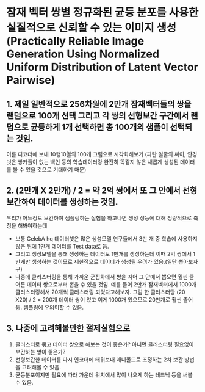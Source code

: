 # 잠재 벡터 쌍별 정규화된 균등 분포를 사용한 실질적으로 신뢰할 수 있는 이미지 생성(Practically Reliable Image Generation Using Normalized Uniform Distribution of Latent Vector Pairwise)

## 1. 제일 일반적으로 256차원에 2만개 잠재벡터들의 쌍을 랜덤으로 100개 선택 그리고 각 쌍의 선형보간 구간에서 랜덤으로 균등하게 1개 선택하면 총 100개의 샘플이 선택되는 것임.
이를 디코더에 보내 10행10열의 100개 그림으로 시각화해보기
(파란 얼굴의 싸이, 안경 벗은 쌍커풀이 없는 백인 등의 학습데이터랑 완전히 똑같지 않은 새롭게 생성된 데이터를 볼 수 있을 것으로 기대하기 때문)

## 2. (2만개 X 2만개) / 2 = 약 2억 쌍에서 또 그 안에서 선형보간하여 데이터를 생성하는 것임.
우리가 어느정도 보간하여 샘플링하는 실험을 하고나면
생성 성능에 대해 정량적으로 측정을 해봐야하는데
- 보통 CelebA hq 데이터셋은 많은 생성모델 연구들에서 3만 개 중 학습에 사용하지 않은 뒤에 1만개 데이터를 Test data로 둠.
- 그리고 생성모델을 통해 생성하는 데이터도 1만개를 생성하는데 이때 2억 쌍에서 1만개만 생성하는 것이므로 제한적으로 데이터가 생성될 우려가 있음.(일단 뽑아보자구)
- 나중에 클러스터링을 통해 가까운 군집화에서 쌍을 지어 그 안에서 뽑으면 훨씬 줄어든 데이터 쌍으로부터 뽑을 수 있을 것임. 예를 들어 2만개 잠재벡터에서 1000개 클러스터링해서 20개씩 클러스터링 되었다고해보자. 그럼 한 클러스터당 (20 X20) / 2 = 200개 데이터 쌍이 있고 이게 1000개 있으므로 20만개로 훨씬 줄어듦. 샘플링에 유의미할 수 있음.
## 3. 나중에 고려해볼만한 절제실험으로
1. 클러스터로 묶고 데이터 쌍으로 해보는 것이 좋은가? 아니면 클러스터링 필요없이 보간하는 쌍이 좋은가?
2. 선형보간한 데이터를 다시 인코더에 태워보내 매니폴드로 조정하는 2차 보간 방법을 고려해볼 수 있음.
3. 균등분포이지만 필요에 따라 가운데 위치에서 많이 나오게 하는 테크닉 등을 써볼 수 있음.
